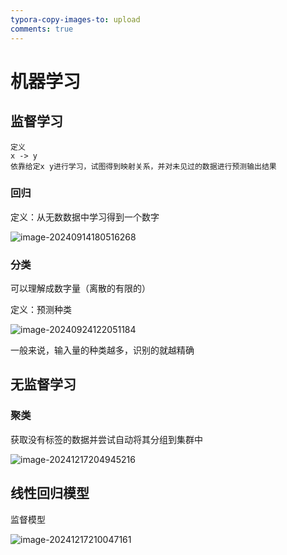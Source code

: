 ```yaml
---
typora-copy-images-to: upload
comments: true
---
```




# 机器学习

## 监督学习

```
定义
x -> y
依靠给定x y进行学习，试图得到映射关系，并对未见过的数据进行预测输出结果
```

### 回归

定义：从无数数据中学习得到一个数字

![image-20240914180516268](../../picture/image-20240914180516268.png)

### 分类

可以理解成数字量（离散的有限的）

定义：预测种类

![image-20240924122051184](../../picture/image-20240924122051184.png)

一般来说，输入量的种类越多，识别的就越精确



## 无监督学习

### 聚类

 获取没有标签的数据并尝试自动将其分组到集群中

![image-20241217204945216](https://zyysite.oss-cn-hangzhou.aliyuncs.com/202412172050057.png)



## 线性回归模型

监督模型

![image-20241217210047161](https://zyysite.oss-cn-hangzhou.aliyuncs.com/202412172100502.png)

